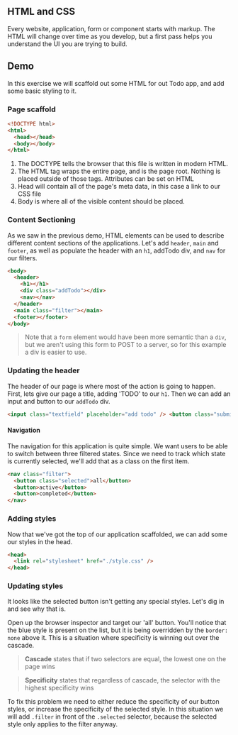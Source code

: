 ## HTML and CSS

Every website, application, form or component starts with markup. The HTML will change over time as you develop, but a first pass helps you understand the UI you are trying to build.

## Demo

In this exercise we will scaffold out some HTML for out Todo app, and add some basic styling to it.

### Page scaffold

```html
<!DOCTYPE html>
<html>
  <head></head>
  <body></body>
</html>
```

1. The DOCTYPE tells the browser that this file is written in modern HTML.
2. The HTML tag wraps the entire page, and is the page root. Nothing is placed outside of those tags. Attributes can be set on HTML
3. Head will contain all of the page's meta data, in this case a link to our CSS file
4. Body is where all of the visible content should be placed.

### Content Sectioning

As we saw in the previous demo, HTML elements can be used to describe different content sections of the applications. Let's add `header`, `main` and `footer`, as well as populate the header with an `h1`, addTodo div, and `nav` for our filters.

```html
<body>
  <header>
    <h1></h1>
    <div class="addTodo"></div>
    <nav></nav>
  </header>
  <main class="filter"></main>
  <footer></footer>
</body>
```

> Note that a `form` element would have been more semantic than a `div`, but we aren't using this form to POST to a server, so for this example a div is easier to use.

### Updating the header

The header of our page is where most of the action is going to happen. First, lets give our page a title, adding 'TODO' to our `h1`. Then we can add an input and button to our `addTodo` div.

```html
<input class="textfield" placeholder="add todo" /> <button class="submit">Add</button>
```

#### Navigation

The navigation for this application is quite simple. We want users to be able to switch between three filtered states. Since we need to track which state is currently selected, we'll add that as a class on the first item.

```html
<nav class="filter">
  <button class="selected">all</button>
  <button>active</button>
  <button>completed</button>
</nav>
```

### Adding styles

Now that we've got the top of our application scaffolded, we can add some our styles in the head.

```html
<head>
  <link rel="stylesheet" href="./style.css" />
</head>
```

### Updating styles

It looks like the selected button isn't getting any special styles. Let's dig in and see why that is.

Open up the browser inspector and target our 'all' button. You'll notice that the blue style is present on the list, but it is being overridden by the `border: none` above it. This is a situation where specificity is winning out over the cascade.

> **Cascade** states that if two selectors are equal, the lowest one on the page wins

> **Specificity** states that regardless of cascade, the selector with the highest specificity wins

To fix this problem we need to either reduce the specificity of our button styles, or increase the specificity of the selected style. In this situation we will add `.filter` in front of the `.selected` selector, because the selected style only applies to the filter anyway.
